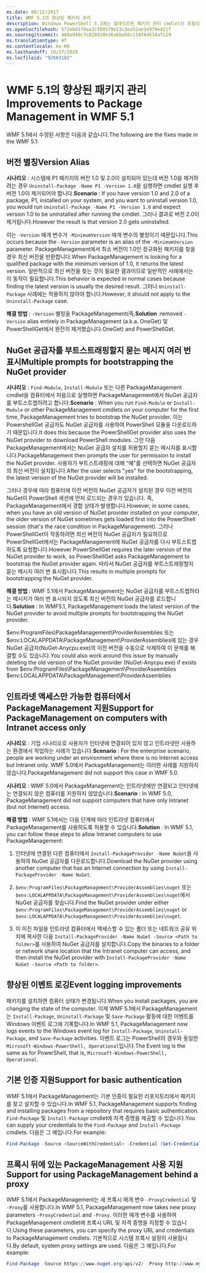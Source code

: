 ```yaml
---
ms.date: 06/12/2017
title: WMF 5.1의 향상된 패키지 관리
description: Windows PowerShell 5.1에는 업데이트된 패키지 관리 cmdlet이 포함되어 있습니다.
ms.openlocfilehash: 572ebd1f0aa3cf09579e13c3ea52ae3e979e421f
ms.sourcegitcommit: 488a940c7c828820b36a6ba56c119f64614afc29
ms.translationtype: HT
ms.contentlocale: ko-KR
ms.lasthandoff: 10/27/2020
ms.locfileid: "92663182"
---
```

# <a name="improvements-to-package-management-in-wmf-51"></a><span data-ttu-id="d99eb-103">WMF 5.1의 향상된 패키지 관리</span><span class="sxs-lookup"><span data-stu-id="d99eb-103">Improvements to Package Management in WMF 5.1</span></span>

<span data-ttu-id="d99eb-104">WMF 5.1에서 수정된 사항은 다음과 같습니다.</span><span class="sxs-lookup"><span data-stu-id="d99eb-104">The following are the fixes made in the WMF 5.1:</span></span>

## <a name="version-alias"></a><span data-ttu-id="d99eb-105">버전 별칭</span><span class="sxs-lookup"><span data-stu-id="d99eb-105">Version Alias</span></span>

<span data-ttu-id="d99eb-106">**시나리오** : 시스템에 P1 패키지의 버전 1.0 및 2.0이 설치되어 있는데 버전 1.0을 제거하려는 경우 `Uninstall-Package -Name P1 -Version 1.0`을 실행하면 cmdlet 실행 후 버전 1.0이 제거되어야 합니다.</span><span class="sxs-lookup"><span data-stu-id="d99eb-106">**Scenario** : If you have version 1.0 and 2.0 of a package, P1, installed on your system, and you want to uninstall version 1.0, you would run `Uninstall-Package -Name P1 -Version 1.0` and expect version 1.0 to be uninstalled after running the cmdlet.</span></span> <span data-ttu-id="d99eb-107">그러나 결과로 버전 2.0이 제거됩니다.</span><span class="sxs-lookup"><span data-stu-id="d99eb-107">However the result is that version 2.0 gets uninstalled.</span></span>

<span data-ttu-id="d99eb-108">이는 `-Version` 매개 변수가 `-MinimumVersion` 매개 변수의 별칭이기 때문입니다.</span><span class="sxs-lookup"><span data-stu-id="d99eb-108">This occurs because the `-Version` parameter is an alias of the `-MinimumVersion` parameter.</span></span> <span data-ttu-id="d99eb-109">PackageManagement에서 최소 버전이 1.0인 정규화된 패키지를 찾을 경우 최신 버전을 반환합니다.</span><span class="sxs-lookup"><span data-stu-id="d99eb-109">When PackageManagement is looking for a qualified package with the minimum version of 1.0, it returns the latest version.</span></span> <span data-ttu-id="d99eb-110">일반적으로 최신 버전을 찾는 것이 필요한 결과이므로 일반적인 사례에서는 이 동작이 필요합니다.</span><span class="sxs-lookup"><span data-stu-id="d99eb-110">This behavior is expected in normal cases because finding the latest version is usually the desired result.</span></span> <span data-ttu-id="d99eb-111">그러나 `Uninstall-Package` 사례에는 적용하지 않아야 합니다.</span><span class="sxs-lookup"><span data-stu-id="d99eb-111">However, it should not apply to the `Uninstall-Package` case.</span></span>

<span data-ttu-id="d99eb-112">**해결 방법** : `-Version` 별칭을 PackageManagement(즉,</span><span class="sxs-lookup"><span data-stu-id="d99eb-112">**Solution** :removed `-Version` alias entirely in PackageManagement (a.k.a.</span></span> <span data-ttu-id="d99eb-113">OneGet) 및 PowerShellGet에서 완전히 제거했습니다.</span><span class="sxs-lookup"><span data-stu-id="d99eb-113">OneGet) and PowerShellGet.</span></span>

## <a name="multiple-prompts-for-bootstrapping-the-nuget-provider"></a><span data-ttu-id="d99eb-114">NuGet 공급자를 부트스트래핑할지 묻는 메시지 여러 번 표시</span><span class="sxs-lookup"><span data-stu-id="d99eb-114">Multiple prompts for bootstrapping the NuGet provider</span></span>

<span data-ttu-id="d99eb-115">**시나리오** : `Find-Module`, `Install-Module` 또는 다른 PackageManagement cmdlet을 컴퓨터에서 처음으로 실행하면 PackageManagement에서 NuGet 공급자를 부트스트랩하려고 합니다.</span><span class="sxs-lookup"><span data-stu-id="d99eb-115">**Scenario** : When you run `Find-Module` or `Install-Module` or other PackageManagement cmdlets on your computer for the first time, PackageManagement tries to bootstrap the NuGet provider.</span></span> <span data-ttu-id="d99eb-116">이는 PowershellGet 공급자도 NuGet 공급자를 사용하여 PowerShell 모듈을 다운로드하기 때문입니다.</span><span class="sxs-lookup"><span data-stu-id="d99eb-116">It does this because the PowerShellGet provider also uses the NuGet provider to download PowerShell modules.</span></span>
<span data-ttu-id="d99eb-117">그런 다음 PackageManagement에서는 NuGet 공급자 설치를 허용할지 묻는 메시지를 표시합니다.</span><span class="sxs-lookup"><span data-stu-id="d99eb-117">PackageManagement then prompts the user for permission to install the NuGet provider.</span></span> <span data-ttu-id="d99eb-118">사용자가 부트스트래핑에 대해 “예"를 선택하면 NuGet 공급자의 최신 버전이 설치됩니다.</span><span class="sxs-lookup"><span data-stu-id="d99eb-118">After the user selects "yes" for the bootstrapping, the latest version of the NuGet provider will be installed.</span></span>

<span data-ttu-id="d99eb-119">그러나 경우에 따라 컴퓨터에 이전 버전의 NuGet 공급자가 설치된 경우 이전 버전의 NuGet이 PowerShell 세션에 먼저 로드되는 경우가 있습니다. 즉, PackageManagement에서 경합 상태가 발생합니다.</span><span class="sxs-lookup"><span data-stu-id="d99eb-119">However, in some cases, when you have an old version of NuGet provider installed on your computer, the older version of NuGet sometimes gets loaded first into the PowerShell session (that's the race condition in PackageManagement).</span></span> <span data-ttu-id="d99eb-120">그러나 PowerShellGet이 작동하려면 최신 버전의 NuGet 공급자가 필요하므로 PowerShellGet에서는 PackageManagement에 NuGet 공급자를 다시 부트스트랩하도록 요청합니다.</span><span class="sxs-lookup"><span data-stu-id="d99eb-120">However PowerShellGet requires the later version of the NuGet provider to work, so PowerShellGet asks PackageManagement to bootstrap the NuGet provider again.</span></span>
<span data-ttu-id="d99eb-121">따라서 NuGet 공급자를 부트스트래핑할지 묻는 메시지 여러 번 표시됩니다.</span><span class="sxs-lookup"><span data-stu-id="d99eb-121">This results in multiple prompts for bootstrapping the NuGet provider.</span></span>

<span data-ttu-id="d99eb-122">**해결 방법** : WMF 5.1에서 PackageManagement는 NuGet 공급자를 부트스트랩하라는 메시지가 여러 번 표시되지 않도록 최신 버전의 NuGet 공급자를 로드합니다.</span><span class="sxs-lookup"><span data-stu-id="d99eb-122">**Solution** : In WMF5.1, PackageManagement loads the latest version of the NuGet provider to avoid multiple prompts for bootstrapping the NuGet provider.</span></span>

<span data-ttu-id="d99eb-123">$env:ProgramFiles\PackageManagement\ProviderAssemblies 또는 $env:LOCALAPPDATA\PackageManagement\ProviderAssemblies에 있는 경우 NuGet 공급자(NuGet-Anycpu.exe)의 이전 버전을 수동으로 삭제하여 이 문제를 해결할 수도 있습니다.</span><span class="sxs-lookup"><span data-stu-id="d99eb-123">You could also work around this issue by manually deleting the old version of the NuGet provider (NuGet-Anycpu.exe) if exists from $env:ProgramFiles\PackageManagement\ProviderAssemblies $env:LOCALAPPDATA\PackageManagement\ProviderAssemblies</span></span>

## <a name="support-for-packagemanagement-on-computers-with-intranet-access-only"></a><span data-ttu-id="d99eb-124">인트라넷 액세스만 가능한 컴퓨터에서 PackageManagement 지원</span><span class="sxs-lookup"><span data-stu-id="d99eb-124">Support for PackageManagement on computers with Intranet access only</span></span>

<span data-ttu-id="d99eb-125">**시나리오** : 기업 시나리오로 사용자가 인터넷에 연결되어 있지 않고 인트라넷만 사용하는 환경에서 작업하는 사례가 있습니다.</span><span class="sxs-lookup"><span data-stu-id="d99eb-125">**Scenario** : For the enterprise scenario, people are working under an environment where there is no Internet access but Intranet only.</span></span> <span data-ttu-id="d99eb-126">WMF 5.0에서 PackageManagement는 이러한 사례를 지원하지 않습니다.</span><span class="sxs-lookup"><span data-stu-id="d99eb-126">PackageManagement did not support this case in WMF 5.0.</span></span>

<span data-ttu-id="d99eb-127">**시나리오** : WMF 5.0에서 PackageManagement는 인트라넷에만 연결되고 인터넷에는 연결되지 않은 컴퓨터를 지원하지 않았습니다.</span><span class="sxs-lookup"><span data-stu-id="d99eb-127">**Scenario** : In WMF 5.0, PackageManagement did not support computers that have only Intranet (but not Internet) access.</span></span>

<span data-ttu-id="d99eb-128">**해결 방법** : WMF 5.1에서는 다음 단계에 따라 인트라넷 컴퓨터에서 PackageManagement를 사용하도록 허용할 수 있습니다.</span><span class="sxs-lookup"><span data-stu-id="d99eb-128">**Solution** : In WMF 5.1, you can follow these steps to allow Intranet computers to use PackageManagement:</span></span>

1. <span data-ttu-id="d99eb-129">인터넷에 연결된 다른 컴퓨터에서 `Install-PackageProvider -Name NuGet`을 사용하여 NuGet 공급자를 다운로드합니다.</span><span class="sxs-lookup"><span data-stu-id="d99eb-129">Download the NuGet provider using another computer that has an Internet connection by using `Install-PackageProvider -Name NuGet`.</span></span>

2. <span data-ttu-id="d99eb-130">`$env:ProgramFiles\PackageManagement\ProviderAssemblies\nuget` 또는 `$env:LOCALAPPDATA\PackageManagement\ProviderAssemblies\nuget`에서 NuGet 공급자를 찾습니다.</span><span class="sxs-lookup"><span data-stu-id="d99eb-130">Find the NuGet provider under either `$env:ProgramFiles\PackageManagement\ProviderAssemblies\nuget` or `$env:LOCALAPPDATA\PackageManagement\ProviderAssemblies\nuget`.</span></span>

3. <span data-ttu-id="d99eb-131">이 이진 파일을 인트라넷 컴퓨터에서 액세스할 수 있는 폴더 또는 네트워크 공유 위치에 복사한 다음 `Install-PackageProvider -Name NuGet -Source <Path to folder>`를 사용하여 NuGet 공급자를 설치합니다.</span><span class="sxs-lookup"><span data-stu-id="d99eb-131">Copy the binaries to a folder or network share location that the Intranet computer can access, and then install the NuGet provider with `Install-PackageProvider -Name NuGet -Source <Path to folder>`.</span></span>

## <a name="event-logging-improvements"></a><span data-ttu-id="d99eb-132">향상된 이벤트 로깅</span><span class="sxs-lookup"><span data-stu-id="d99eb-132">Event logging improvements</span></span>

<span data-ttu-id="d99eb-133">패키지를 설치하면 컴퓨터 상태가 변경됩니다.</span><span class="sxs-lookup"><span data-stu-id="d99eb-133">When you install packages, you are changing the state of the computer.</span></span> <span data-ttu-id="d99eb-134">이제 WMF 5.1에서 PackageManagement는 `Install-Package`, `Uninstall-Package` 및 `Save-Package` 활동에 대한 이벤트를 Windows 이벤트 로그에 기록합니다.</span><span class="sxs-lookup"><span data-stu-id="d99eb-134">In WMF 5.1, PackageManagement now logs events to the Windows event log for `Install-Package`, `Uninstall-Package`, and `Save-Package` activities.</span></span> <span data-ttu-id="d99eb-135">이벤트 로그는 PowerShell의 경우와 동일한 `Microsoft-Windows-PowerShell, Operational`입니다.</span><span class="sxs-lookup"><span data-stu-id="d99eb-135">The Event log is the same as for PowerShell, that is, `Microsoft-Windows-PowerShell, Operational`.</span></span>

## <a name="support-for-basic-authentication"></a><span data-ttu-id="d99eb-136">기본 인증 지원</span><span class="sxs-lookup"><span data-stu-id="d99eb-136">Support for basic authentication</span></span>

<span data-ttu-id="d99eb-137">WMF 5.1에서 PackageManagement는 기본 인증이 필요한 리포지토리에서 패키지를 찾고 설치할 수 있습니다.</span><span class="sxs-lookup"><span data-stu-id="d99eb-137">In WMF 5.1, PackageManagement supports finding and installing packages from a repository that requires basic authentication.</span></span> <span data-ttu-id="d99eb-138">`Find-Package` 및 `Install-Package` cmdlet에 자격 증명을 제공할 수 있습니다.</span><span class="sxs-lookup"><span data-stu-id="d99eb-138">You can supply your credentials to the `Find-Package` and `Install-Package` cmdlets.</span></span> <span data-ttu-id="d99eb-139">다음은 그 예입니다.</span><span class="sxs-lookup"><span data-stu-id="d99eb-139">For example:</span></span>

```powershell
Find-Package -Source <SourceWithCredential> -Credential (Get-Credential)
```

## <a name="support-for-using-packagemanagement-behind-a-proxy"></a><span data-ttu-id="d99eb-140">프록시 뒤에 있는 PackageManagement 사용 지원</span><span class="sxs-lookup"><span data-stu-id="d99eb-140">Support for using PackageManagement behind a proxy</span></span>

<span data-ttu-id="d99eb-141">WMF 5.1에서 PackageManagement는 새 프록시 매개 변수 `-ProxyCredential` 및 `-Proxy`를 사용합니다.</span><span class="sxs-lookup"><span data-stu-id="d99eb-141">In WMF 5.1, PackageManagement now takes new proxy parameters `-ProxyCredential` and `-Proxy`.</span></span> <span data-ttu-id="d99eb-142">이러한 매개 변수를 사용하여 PackageManagement cmdlet에 프록시 URL 및 자격 증명을 지정할 수 있습니다.</span><span class="sxs-lookup"><span data-stu-id="d99eb-142">Using these parameters, you can specify the proxy URL and credentials to PackageManagement cmdlets.</span></span> <span data-ttu-id="d99eb-143">기본적으로 시스템 프록시 설정이 사용됩니다.</span><span class="sxs-lookup"><span data-stu-id="d99eb-143">By default, system proxy settings are used.</span></span> <span data-ttu-id="d99eb-144">다음은 그 예입니다.</span><span class="sxs-lookup"><span data-stu-id="d99eb-144">For example:</span></span>

```powershell
Find-Package -Source https://www.nuget.org/api/v2/ -Proxy http://www.myproxyserver.com -ProxyCredential (Get-Credential)
```
